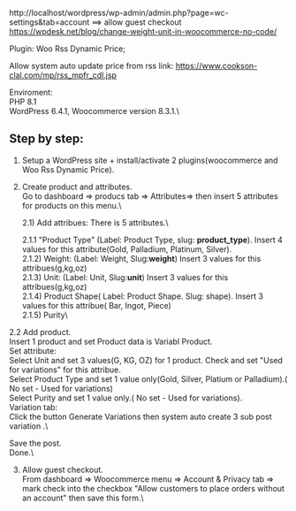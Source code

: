 http://localhost/wordpress/wp-admin/admin.php?page=wc-settings&tab=account
==> allow guest checkout
https://wpdesk.net/blog/change-weight-unit-in-woocommerce-no-code/

Plugin:  Woo Rss Dynamic Price;

Allow system auto update price from rss link: https://www.cookson-clal.com/mp/rss_mpfr_cdl.jsp

Enviroment:\
PHP 8.1\
WordPress 6.4.1, Woocommerce version  8.3.1.\



<h2>Step by step:</h2>

1) Setup a WordPress site + install/activate 2 plugins(woocommerce and Woo Rss Dynamic Price).
2) Create product and attributes.\
Go to dashboard => producs tab => Attributes=> then insert 5 attributes for products on this menu.\

    2.1) Add attribues: There is 5 attributes.\

    2.1.1  "Product Type" (Label: Product Type, slug: <b>product_type</b>). Insert 4 values for  this attribute(Gold, Palladium, Platinum, Silver).\
    2.1.2)  Weight: (Label: Weight, Slug:<b>weight</b>) Insert 3 values for this attribues(g,kg,oz)\
    2.1.3)  Unit: (Label: Unit, Slug:<b>unit</b>) Insert 3 values for this attribues(g,kg,oz)\
    2.1.4)  Product Shape( Label: Product Shape. Slug: shape). Insert 3 values for this attribue( Bar, Ingot, Piece)\
    2.1.5)  Purity\

 2.2 Add product.\
 Insert 1 product and set Product data is Variabl Product.\
  Set attribute:\
   Select Unit and set 3 values(G, KG, OZ) for 1 product. Check and set "Used for variations" for this attribue.\
   Select Product Type and set 1 value only(Gold, Silver, Platium or Palladium).( No set - Used for variations)\
   Select Purity  and set 1 value only.( No set - Used for variations).\
   Variation tab:\
   Click the button Generate Variations then system auto create 3 sub post variation .\

  Save the post.\
  Done.\

  3) Allow guest checkout.\
  From dashboard => Woocommerce menu => Account & Privacy tab => mark check into the checkbox "Allow customers to place orders without an account" then save this form.\


